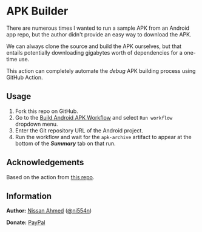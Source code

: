 # APK Builder

There are numerous times I wanted to run a sample APK from an Android app repo, but the author didn't provide an easy way to download the APK.

We can always clone the source and build the APK ourselves, but that entails potentially downloading gigabytes worth of dependencies for a one-time use.

This action can completely automate the _debug_ APK building process using GitHub Action.

## Usage

1. Fork this repo on GitHub.
2. Go to the [Build Android APK Workflow](/../../actions/workflows/build-apk.yaml) and select `Run workflow` dropdown menu.
3. Enter the Git repository URL of the Android project.
4. Run the workflow and wait for the `apk-archive` artifact to appear at the bottom of the **_Summary_** tab on that run.

## Acknowledgements

Based on the action from [this repo](https://github.com/Wsine/android_builder).

## Information

**Author:** [Nissan Ahmed](https://ni554n.github.io) ([@ni554n](https://twitter.com/ni554n))

**Donate:** [PayPal](https://paypal.me/ni554n)
